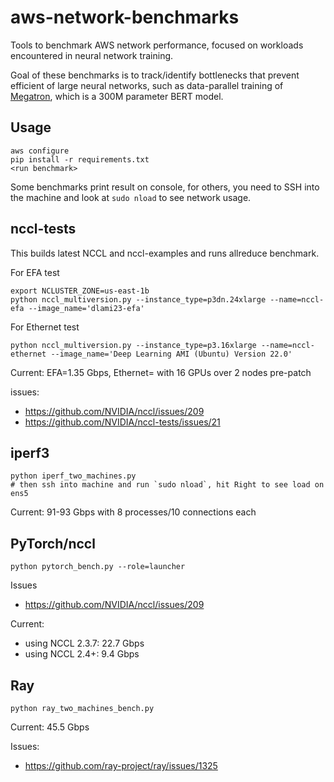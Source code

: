 # aws-network-benchmarks
Tools to benchmark AWS network performance, focused on workloads encountered in neural network training.

Goal of these benchmarks is to track/identify bottlenecks that prevent efficient of large neural networks, such as data-parallel training of [Megatron](https://github.com/nvIDIA/Megatron-LM/), which is a 300M parameter BERT model.

## Usage
```
aws configure
pip install -r requirements.txt
<run benchmark>
```

Some benchmarks print result on console, for others, you need to SSH into the machine and look at `sudo nload` to see network usage.

## nccl-tests

This builds latest NCCL and nccl-examples and runs allreduce benchmark.

For EFA test
```
export NCLUSTER_ZONE=us-east-1b
python nccl_multiversion.py --instance_type=p3dn.24xlarge --name=nccl-efa --image_name='dlami23-efa'
```
For Ethernet test
```
python nccl_multiversion.py --instance_type=p3.16xlarge --name=nccl-ethernet --image_name='Deep Learning AMI (Ubuntu) Version 22.0'
```

Current: EFA=1.35 Gbps, Ethernet= with 16 GPUs over 2 nodes pre-patch 

issues:
- https://github.com/NVIDIA/nccl/issues/209
- https://github.com/NVIDIA/nccl-tests/issues/21

## iperf3

```
python iperf_two_machines.py
# then ssh into machine and run `sudo nload`, hit Right to see load on ens5
```

Current: 91-93 Gbps with 8 processes/10 connections each

## PyTorch/nccl

```
python pytorch_bench.py --role=launcher
```

Issues
- https://github.com/NVIDIA/nccl/issues/209


Current:
- using NCCL 2.3.7: 22.7 Gbps
- using NCCL 2.4+: 9.4 Gbps

## Ray
```
python ray_two_machines_bench.py
```
Current: 45.5 Gbps

Issues:
- https://github.com/ray-project/ray/issues/1325
